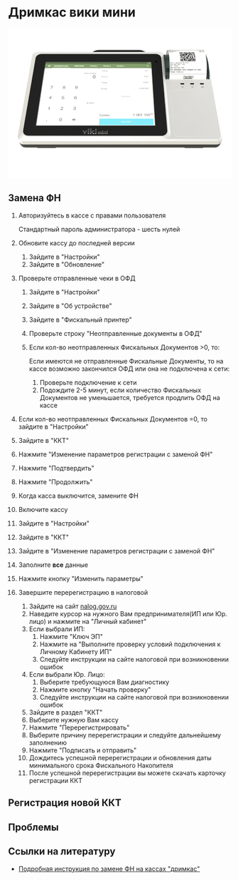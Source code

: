 # Дримкас вики мини
![VikiMiniPrint](https://github.com/Barsuchek/Maintenance-Center-Engineer/blob/main/Photo/KKT/VikiMiniPrint.jpeg)

## Замена ФН
1. Авторизуйтесь в кассе с правами пользователя
	
	Стандартный пароль администратора - шесть нулей
2. Обновите кассу до последней версии
	1. Зайдите в "Настройки"
	2. Зайдите в "Обновление"
3. Проверьте отправленные чеки в ОФД
	1. Зайдите в "Настройки"
	2. Зайдите в "Об устройстве"
	3. Зайдите в "Фискальный принтер"
	4. Проверьте строку "Неотправленные документы в ОФД"
	5. Если кол-во неотправленных Фискальных Документов >0, то:
	
		Если имеются не отправленные Фискальные Документы, то на кассе возможно закончился ОФД или она не подключена к сети:
		1. Проверьте подключение к сети
		2. Подождите 2-5 минут, если количество Фискальных Документов не уменьшается, требуется продлить ОФД на кассе
4. Если кол-во неотправленных Фискальных Документов =0, то зайдите в "Настройки"
5. Зайдите в "ККТ"
6. Нажмите "Изменение параметров регистрации с заменой ФН"
7. Нажмите "Подтвердить"
8. Нажмите "Продолжить"
9. Когда касса выключится, замените ФН
10. Включите кассу
11. Зайдите в "Настройки"
12. Зайдите в "ККТ"
13. Зайдите в "Изменение параметров регистрации с заменой ФН"
14. Заполните **все** данные
15. Нажмите кнопку "Изменить параметры"
16. Завершите перерегистрацию в налоговой
	1. Зайдите на сайт [nalog.gov.ru](https://www.nalog.gov.ru)
	2. Наведите курсор на нужного Вам предпринимателя(ИП или Юр. лицо) и нажмите на "Личный кабинет"
	3. Если выбрали ИП:
		1. Нажмите "Ключ ЭП"
		2. Нажмите на "Выполните проверку условий подключения к Личному Кабинету ИП"
		3. Следуйте инструкции на сайте налоговой при возникновении ошибок
	4. Если выбрали Юр. Лицо:
		1. Выберите требующуюся Вам диагностику
		2. Нажмите кнопку "Начать проверку"
		3. Следуйте инструкции на сайте налоговой при возникновении ошибок
	5. Зайдите в раздел "ККТ"
	6. Выберите нужную Вам кассу
	7. Нажмите "Перерегистрировать"
	8. Выберите причину перерегистрации и следуйте дальнейшему заполнению
	9. Нажмите "Подписать и отправить"
	10. Дождитесь успешной перерегистрации и обновления даты минимального срока Фискального Накопителя
	11. После успешной перерегистрации вы можете скачать карточку регистрации ККТ

## Регистрация новой ККТ


## Проблемы


## Ссылки на литературу
* [Подробная инструкция по замене ФН на кассах "дримкас"](https://help.dreamkas.ru/kb/drimkas-start-i-kassy-viki/nastroyka-kassy/pereregistrirovat-kkt-s-zamenoy-fn/)